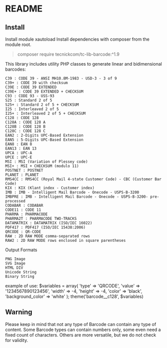 # README

## Install
Install module xautoload
Install dependencies with composer from the module root.
> composer require tecnickcom/tc-lib-barcode:^1.9

This library includes utility PHP classes to generate linear and bidimensional barcodes:

    C39 : CODE 39 - ANSI MH10.8M-1983 - USD-3 - 3 of 9
    C39+ : CODE 39 with checksum
    C39E : CODE 39 EXTENDED
    C39E+ : CODE 39 EXTENDED + CHECKSUM
    C93 : CODE 93 - USS-93
    S25 : Standard 2 of 5
    S25+ : Standard 2 of 5 + CHECKSUM
    I25 : Interleaved 2 of 5
    I25+ : Interleaved 2 of 5 + CHECKSUM
    C128 : CODE 128
    C128A : CODE 128 A
    C128B : CODE 128 B
    C128C : CODE 128 C
    EAN2 : 2-Digits UPC-Based Extension
    EAN5 : 5-Digits UPC-Based Extension
    EAN8 : EAN 8
    EAN13 : EAN 13
    UPCA : UPC-A
    UPCE : UPC-E
    MSI : MSI (Variation of Plessey code)
    MSI+ : MSI + CHECKSUM (modulo 11)
    POSTNET : POSTNET
    PLANET : PLANET
    RMS4CC : RMS4CC (Royal Mail 4-state Customer Code) - CBC (Customer Bar Code)
    KIX : KIX (Klant index - Customer index)
    IMB : IMB - Intelligent Mail Barcode - Onecode - USPS-B-3200
    IMBPRE : IMB - Intelligent Mail Barcode - Onecode - USPS-B-3200- pre-processed
    CODABAR : CODABAR
    CODE11 : CODE 11
    PHARMA : PHARMACODE
    PHARMA2T : PHARMACODE TWO-TRACKS
    DATAMATRIX : DATAMATRIX (ISO/IEC 16022)
    PDF417 : PDF417 (ISO/IEC 15438:2006)
    QRCODE : QR-CODE
    RAW : 2D RAW MODE comma-separated rows
    RAW2 : 2D RAW MODE rows enclosed in square parentheses

Output Formats

    PNG Image
    SVG Image
    HTML DIV
    Unicode String
    Binary String

example of use:
$variables = array(
  'type' => 'QRCODE',
  'value' => '1234567890123456',
  'width' => -4,
  'height' => -4,
  'color' => 'black',
  'background_color' => 'white'
);
theme('barcode__c128', $variables)

## Warning

Please keep in mind that not any type of Barcode can contain any type of content.
Some Barcode types can contain numbers only, some even need a fixed count of characters.
Others are more versatile, but we do not check for validity.

